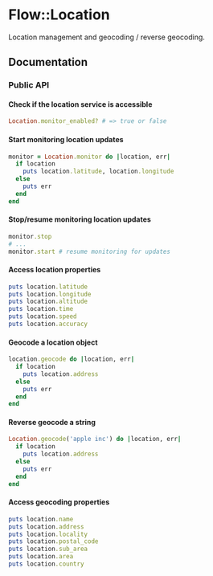 # Flow::Location

Location management and geocoding / reverse geocoding.

## Documentation

### Public API

#### Check if the location service is accessible

```ruby
Location.monitor_enabled? # => true or false
```

#### Start monitoring location updates

```ruby
monitor = Location.monitor do |location, err|
  if location
    puts location.latitude, location.longitude
  else
    puts err
  end
end
```

#### Stop/resume monitoring location updates

```ruby
monitor.stop
# ...
monitor.start # resume monitoring for updates
```

#### Access location properties

```ruby
puts location.latitude
puts location.longitude
puts location.altitude
puts location.time
puts location.speed
puts location.accuracy
```

#### Geocode a location object

```ruby
location.geocode do |location, err|
  if location
    puts location.address
  else
    puts err
  end
end
```

#### Reverse geocode a string

```ruby
Location.geocode('apple inc') do |location, err|
  if location
    puts location.address
  else
    puts err
  end
end
```

#### Access geocoding properties

```ruby
puts location.name
puts location.address
puts location.locality
puts location.postal_code
puts location.sub_area
puts location.area
puts location.country
```
